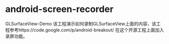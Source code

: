 android-screen-recorder
=======================
GLSurfaceView-Demo
该工程演示如何录制GLSurfaceView上面的内容，该工程参考https://code.google.com/p/android-breakout/
在这个开源工程上面加入录屏功能。

